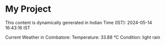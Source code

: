 # My Project

This content is dynamically generated in Indian Time (IST): 2024-05-14 16:43:16 IST


Current Weather in Coimbatore:
Temperature: 33.88 °C
Condition: light rain
